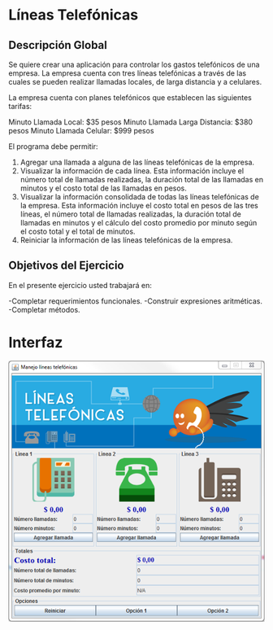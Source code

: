 Líneas Telefónicas
==================

Descripción Global
------------------

Se quiere crear una aplicación para controlar los gastos telefónicos de una empresa.
La empresa cuenta con tres líneas telefónicas a través de las cuales se pueden
realizar llamadas locales, de larga distancia y a celulares.

La empresa cuenta con planes telefónicos que establecen las siguientes tarifas:

Minuto Llamada Local: $35 pesos
Minuto Llamada Larga Distancia: $380 pesos
Minuto Llamada Celular: $999 pesos

El programa debe permitir:

1. Agregar una llamada a alguna de las líneas telefónicas de la empresa.
2. Visualizar la información de cada línea. Esta información incluye el número
    total de llamadas realizadas, la duración total de las llamadas en minutos
    y el costo total de las llamadas en pesos.
3. Visualizar la información consolidada de todas las líneas telefónicas de
    la empresa. Esta información incluye el costo total en pesos de las tres
    líneas, el número total de llamadas realizadas, la duración total de
    llamadas en minutos y el cálculo del costo promedio por minuto según el
    costo total y el total de minutos.
4. Reiniciar la información de las líneas telefónicas de la empresa.


Objetivos del Ejercicio
-----------------------

En el presente ejercicio usted trabajará en:


-Completar requerimientos funcionales.
-Construir expresiones aritméticas.
-Completar métodos.

Interfaz
========

![Logo](docs/specs/InterfazGUI.png)